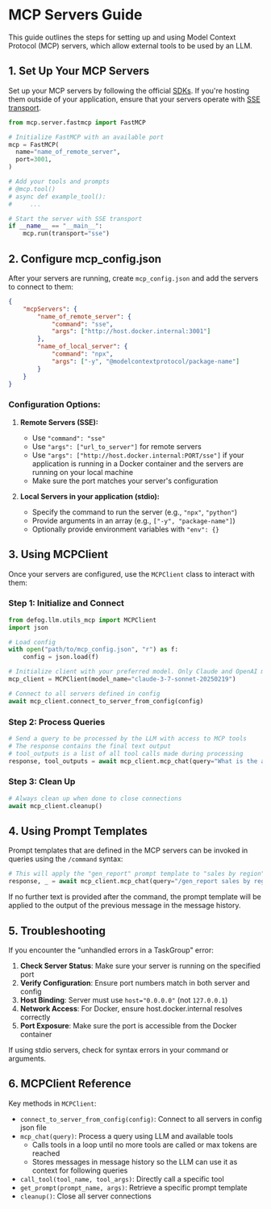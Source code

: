# MCP Servers Guide

This guide outlines the steps for setting up and using Model Context Protocol (MCP) servers, which allow external tools to be used by an LLM.

## 1. Set Up Your MCP Servers
Set up your MCP servers by following the official [SDKs](https://github.com/modelcontextprotocol).
If you're hosting them outside of your application, ensure that your servers operate with [SSE transport](https://modelcontextprotocol.io/docs/concepts/transports#server-sent-events-sse).

```python
from mcp.server.fastmcp import FastMCP

# Initialize FastMCP with an available port
mcp = FastMCP(
  name="name_of_remote_server",
  port=3001,
)

# Add your tools and prompts
# @mcp.tool()
# async def example_tool():
#     ...

# Start the server with SSE transport
if __name__ == "__main__":
    mcp.run(transport="sse")
```

## 2. Configure mcp_config.json

After your servers are running, create `mcp_config.json` and add the servers to connect to them:

```json
{
    "mcpServers": {
        "name_of_remote_server": {
            "command": "sse", 
            "args": ["http://host.docker.internal:3001"]
        },
        "name_of_local_server": {
            "command": "npx",
            "args": ["-y", "@modelcontextprotocol/package-name"]
        }
    }
}
```

### Configuration Options:

1. **Remote Servers (SSE):**
   - Use `"command": "sse"` 
   - Use `"args": ["url_to_server"]` for remote servers
   - Use `"args": ["http://host.docker.internal:PORT/sse"]` if your application is running in a Docker container and the servers are running on your local machine
   - Make sure the port matches your server's configuration

2. **Local Servers in your application (stdio):**
   - Specify the command to run the server (e.g., `"npx"`, `"python"`)
   - Provide arguments in an array (e.g., `["-y", "package-name"]`)
   - Optionally provide environment variables with `"env": {}`

## 3. Using MCPClient

Once your servers are configured, use the `MCPClient` class to interact with them:

### Step 1: Initialize and Connect

```python
from defog.llm.utils_mcp import MCPClient
import json

# Load config
with open("path/to/mcp_config.json", "r") as f:
    config = json.load(f)

# Initialize client with your preferred model. Only Claude and OpenAI models are supported.
mcp_client = MCPClient(model_name="claude-3-7-sonnet-20250219")

# Connect to all servers defined in config
await mcp_client.connect_to_server_from_config(config)
```

### Step 2: Process Queries

```python
# Send a query to be processed by the LLM with access to MCP tools
# The response contains the final text output
# tool_outputs is a list of all tool calls made during processing
response, tool_outputs = await mcp_client.mcp_chat(query="What is the average sale in the northeast region?")
```

### Step 3: Clean Up

```python
# Always clean up when done to close connections
await mcp_client.cleanup()
```

## 4. Using Prompt Templates

Prompt templates that are defined in the MCP servers can be invoked in queries using the `/command` syntax:

```python
# This will apply the "gen_report" prompt template to "sales by region"
response, _ = await mcp_client.mcp_chat(query="/gen_report sales by region")
```
If no further text is provided after the command, the prompt template will be applied to the output of the previous message in the message history.

## 5. Troubleshooting

If you encounter the "unhandled errors in a TaskGroup" error:

1. **Check Server Status**: Make sure your server is running on the specified port
2. **Verify Configuration**: Ensure port numbers match in both server and config
3. **Host Binding**: Server must use `host="0.0.0.0"` (not `127.0.0.1`)
4. **Network Access**: For Docker, ensure host.docker.internal resolves correctly
5. **Port Exposure**: Make sure the port is accessible from the Docker container

If using stdio servers, check for syntax errors in your command or arguments.

## 6. MCPClient Reference

Key methods in `MCPClient`:

- `connect_to_server_from_config(config)`: Connect to all servers in config json file
- `mcp_chat(query)`: Process a query using LLM and available tools
  - Calls tools in a loop until no more tools are called or max tokens are reached
  - Stores messages in message history so the LLM can use it as context for following queries
- `call_tool(tool_name, tool_args)`: Directly call a specific tool
- `get_prompt(prompt_name, args)`: Retrieve a specific prompt template
- `cleanup()`: Close all server connections